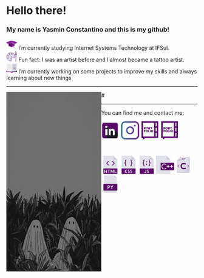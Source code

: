 <h1> Hello there! </h1>
<h3> My name is Yasmin Constantino and this is my github! </h3>

  <p>
    <img src="icons/mortarboard.png" width="28" padding="5"/> I’m currently studying Internet Systems Technology at IFSul.
    <br>
    <img src="icons/palette.png" width="28" padding="5"/>  Fun fact: I was an artist before and I almost became a tattoo artist.
    <br>
    <img src="icons/book.png" width="28" padding="5"/> I’m currently working on some projects to improve my skills and always learning about new things
    <br>
  </p>

  <hr>
  #

<img src="Ghost Wallpaper.jpeg" width="250" align="left">
<hr>
<p> You can find me and contact me:</p>
<a href="https://www.linkedin.com/in/yasmin-constantino/"><img src="icons/linkedin (2).png" width="48" padding="5"/></a>
<a href="https://www.instagram.com/the.yasminconstantino/"><img src="icons/instagram (1).png" width="48" padding="5"/></a>
<a href="https://yasminconstantino.github.io/Portfolio/"><img src="icons/portfolio (1).png" width="48" padding="5"/></a>
<a href="https://yasminconstantino.github.io/Portfolio/"><img src="icons/portfolio (1).png" width="48" padding="5"/></a>
<a href='mailto:theyasminconstantino@gmail.com'><img src="" width="43"/></a>


#

<img src="icons/html (3).png" width="48" padding="5"/><img src="icons/css (1).png" width="48" padding="5"/><img src="icons/javascript.png" width="48" padding="5"/><img src="icons/c.png" width="48" padding="5"/><img src="icons/c-.png" width="48" padding="5"/><img src="icons/python-file.png" width="48" padding="5"/>

<!--
<img style="width=100px;  src="Ghost Wallpaper.jpeg">
      -->



<!--
**yasminconstantino/yasminconstantino** is a ✨ _special_ ✨ repository because its `README.md` (this file) appears on your GitHub profile.

Here are some ideas to get you started:

- 🌱 I’m currently learning ...
- 👯 I’m looking to collaborate on ...
- 🤔 I’m looking for help with ...
- 💬 Ask me about ...
- 📫 How to reach me: ...
- 😄 Pronouns: ...
-->

